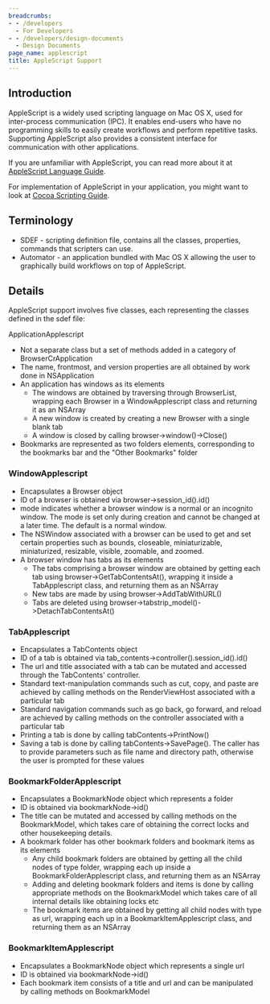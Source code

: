 ```yaml
---
breadcrumbs:
- - /developers
  - For Developers
- - /developers/design-documents
  - Design Documents
page_name: applescript
title: AppleScript Support
---
```


## Introduction

AppleScript is a widely used scripting language on Mac OS X, used for
inter-process communication (IPC). It enables end-users who have no programming
skills to easily create workflows and perform repetitive tasks. Supporting
AppleScript also provides a consistent interface for communication with other
applications.

If you are unfamiliar with AppleScript, you can read more about it at
[AppleScript Language
Guide](http://developer.apple.com/mac/library/documentation/AppleScript/Conceptual/AppleScriptLangGuide/introduction/ASLR_intro.html#//apple_ref/doc/uid/TP40000983).

For implementation of AppleScript in your application, you might want to look at
[Cocoa Scripting
Guide](http://developer.apple.com/mac/library/documentation/cocoa/conceptual/ScriptableCocoaApplications/SApps_intro/SAppsIntro.html).

## Terminology

*   SDEF - scripting definition file, contains all the classes,
            properties, commands that scripters can use.
*   Automator - an application bundled with Mac OS X allowing the user
            to graphically build workflows on top of AppleScript.

## Details

AppleScript support involves five classes, each representing the classes defined
in the sdef file:

ApplicationApplescript

*   Not a separate class but a set of methods added in a category of
            BrowserCrApplication
*   The name, frontmost, and version properties are all obtained by work
            done in NSApplication
*   An application has windows as its elements
    *   The windows are obtained by traversing through BrowserList,
                wrapping each Browser in a WindowApplescript class and returning
                it as an NSArray
    *   A new window is created by creating a new Browser with a single
                blank tab
    *   A window is closed by calling browser-&gt;window()-&gt;Close()
*   Bookmarks are represented as two folders elements, corresponding to
            the bookmarks bar and the "Other Bookmarks" folder

### WindowApplescript

*   Encapsulates a Browser object
*   ID of a browser is obtained via browser-&gt;session_id().id()
*   mode indicates whether a browser window is a normal or an incognito
            window. The mode is set only during creation and cannot be changed
            at a later time. The default is a normal window.
*   The NSWindow associated with a browser can be used to get and set
            certain properties such as bounds, closeable, miniaturizable,
            miniaturized, resizable, visible, zoomable, and zoomed.
*   A browser window has tabs as its elements
    *   The tabs comprising a browser window are obtained by getting
                each tab using browser-&gt;GetTabContentsAt(), wrapping it
                inside a TabApplescript class, and returning them as an NSArray
    *   New tabs are made by using browser-&gt;AddTabWithURL()
    *   Tabs are deleted using
                browser-&gt;tabstrip_model()-&gt;DetachTabContentsAt()

### TabApplescript

*   Encapsulates a TabContents object
*   ID of a tab is obtained via
            tab_contents-&gt;controller().session_id().id()
*   The url and title associated with a tab can be mutated and accessed
            through the TabContents' controller.
*   Standard text-manipulation commands such as cut, copy, and paste are
            achieved by calling methods on the RenderViewHost associated with a
            particular tab
*   Standard navigation commands such as go back, go forward, and reload
            are achieved by calling methods on the controller associated with a
            particular tab
*   Printing a tab is done by calling tabContents-&gt;PrintNow()
*   Saving a tab is done by calling tabContents-&gt;SavePage(). The
            caller has to provide parameters such as file name and directory
            path, otherwise the user is prompted for these values

### BookmarkFolderApplescript

*   Encapsulates a BookmarkNode object which represents a folder
*   ID is obtained via bookmarkNode-&gt;id()
*   The title can be mutated and accessed by calling methods on the
            BookmarkModel, which takes care of obtaining the correct locks and
            other housekeeping details.
*   A bookmark folder has other bookmark folders and bookmark items as
            its elements
    *   Any child bookmark folders are obtained by getting all the child
                nodes of type folder, wrapping each up inside a
                BookmarkFolderApplescript class, and returning them as an
                NSArray
    *   Adding and deleting bookmark folders and items is done by
                calling appropriate methods on the BookmarkModel which takes
                care of all internal details like obtaining locks etc
    *   The bookmark items are obtained by getting all child nodes with
                type as url, wrapping each up in a BookmarkItemApplescript
                class, and returning them as an NSArray

### BookmarkItemApplescript

*   Encapsulates a BookmarkNode object which represents a single url
*   ID is obtained via bookmarkNode-&gt;id()
*   Each bookmark item consists of a title and url and can be
            manipulated by calling methods on BookmarkModel